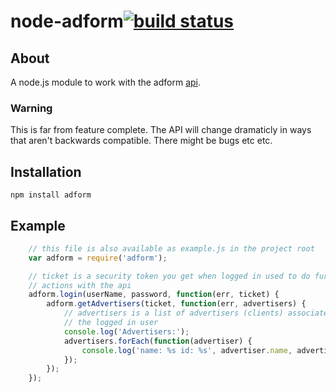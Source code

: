 # node-adform[![build status](https://secure.travis-ci.org/admazely/node-adform.png)](http://travis-ci.org/admazely/node-adform)

## About
A node.js module to work with the adform [api](http://api.adform.com/Services/Documentation/Index.htm).

### Warning
This is far from feature complete. The API will change dramaticly in ways that aren't backwards compatible. There might be bugs etc etc.

## Installation
`npm install adform`

## Example

```javascript
    // this file is also available as example.js in the project root
    var adform = require('adform');

    // ticket is a security token you get when logged in used to do further
    // actions with the api
    adform.login(userName, password, function(err, ticket) {
        adform.getAdvertisers(ticket, function(err, advertisers) {
            // advertisers is a list of advertisers (clients) associated with
            // the logged in user
            console.log('Advertisers:');
            advertisers.forEach(function(advertiser) {
                console.log('name: %s id: %s', advertiser.name, advertiser.id);
            });
        });
    });
```